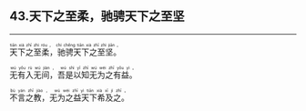 ## 43.天下之至柔，驰骋天下之至坚
---


<ruby><rb> 天下之至柔，驰骋天下之至坚。 </rb> <rt> tiān  xià  zhī  zhì  róu ， chí  chěng  tiān  xià  zhī  zhì  jiān 。</rt>
</ruby>

<ruby><rb> 无有入无间，吾是以知无为之有益。 </rb> <rt> wú  yǒu  rù  wú  jiàn ， wú  shì  yǐ  zhī  wú  wéi  zhī  yǒu  yì 。</rt>
</ruby>

<ruby><rb> 不言之教，无为之益天下希及之。 </rb> <rt> bù  yán  zhī  jiào ， wú  wéi  zhī  yì  tiān  xià  xī  jí  zhī 。</rt>
</ruby>

<ruby><rb>  </rb> <rt></rt>
</ruby>

